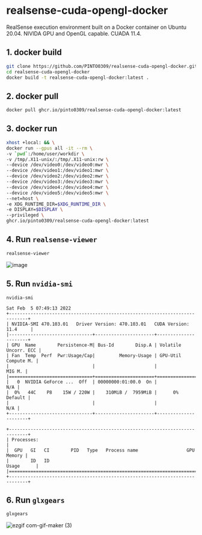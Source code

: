 # realsense-cuda-opengl-docker
RealSense execution environment built on a Docker container on Ubuntu 20.04. NIVIDA GPU and OpenGL capable. CUADA 11.4.

## 1. docker build
```bash
git clone https://github.com/PINTO0309/realsense-cuda-opengl-docker.git
cd realsense-cuda-opengl-docker
docker build -t realsense-cuda-opengl-docker:latest .
```

## 2. docker pull
```bash
docker pull ghcr.io/pinto0309/realsense-cuda-opengl-docker:latest
```

## 3. docker run
```bash
xhost +local: && \
docker run --gpus all -it --rm \
-v `pwd`:/home/user/workdir \
-v /tmp/.X11-unix/:/tmp/.X11-unix:rw \
--device /dev/video0:/dev/video0:mwr \
--device /dev/video1:/dev/video1:mwr \
--device /dev/video2:/dev/video2:mwr \
--device /dev/video3:/dev/video3:mwr \
--device /dev/video4:/dev/video4:mwr \
--device /dev/video5:/dev/video5:mwr \
--net=host \
-e XDG_RUNTIME_DIR=$XDG_RUNTIME_DIR \
-e DISPLAY=$DISPLAY \
--privileged \
ghcr.io/pinto0309/realsense-cuda-opengl-docker:latest
```

## 4. Run **`realsense-viewer`**
```bash
realsense-viewer
```
![image](https://user-images.githubusercontent.com/33194443/152633195-2fc6e4bd-058e-4ae0-9a9e-8d223f3d96ba.png)

## 5. Run **`nvidia-smi`**
```
nvidia-smi

Sat Feb  5 07:49:13 2022       
+-----------------------------------------------------------------------------+
| NVIDIA-SMI 470.103.01   Driver Version: 470.103.01   CUDA Version: 11.4     |
|-------------------------------+----------------------+----------------------+
| GPU  Name        Persistence-M| Bus-Id        Disp.A | Volatile Uncorr. ECC |
| Fan  Temp  Perf  Pwr:Usage/Cap|         Memory-Usage | GPU-Util  Compute M. |
|                               |                      |               MIG M. |
|===============================+======================+======================|
|   0  NVIDIA GeForce ...  Off  | 00000000:01:00.0  On |                  N/A |
|  0%   44C    P8    15W / 220W |    310MiB /  7959MiB |      0%      Default |
|                               |                      |                  N/A |
+-------------------------------+----------------------+----------------------+
                                                                               
+-----------------------------------------------------------------------------+
| Processes:                                                                  |
|  GPU   GI   CI        PID   Type   Process name                  GPU Memory |
|        ID   ID                                                   Usage      |
|=============================================================================|
+-----------------------------------------------------------------------------+
```

## 6. Run **`glxgears`**
```bash
glxgears
```
![ezgif com-gif-maker (3)](https://user-images.githubusercontent.com/33194443/152633773-a25722fa-fd7d-4eb5-b23d-bf764cae46e9.gif)
